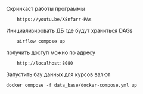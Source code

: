 Скринкаст работы программы

        https://youtu.be/X8nfarr-PAs
Инициализировать ДБ где будут храниться DAGs

        airflow compose up

получить доступ можно по адресу

        http://localhost:8080

Запустить бау данных для курсов валют

    docker compose -f data_base/docker-compose.yml up

